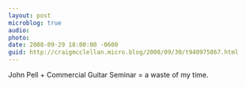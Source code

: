 ```yaml
---
layout: post
microblog: true
audio: 
photo: 
date: 2008-09-29 18:00:00 -0600
guid: http://craigmcclellan.micro.blog/2008/09/30/t940975867.html
---
```

John Pell + Commercial Guitar Seminar = a waste of my time.
